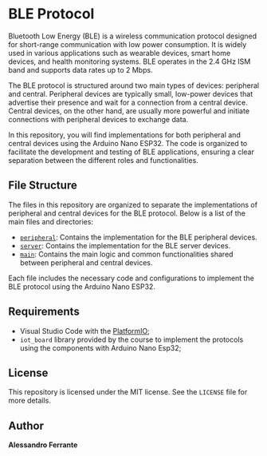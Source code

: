 # BLE Protocol

Bluetooth Low Energy (BLE) is a wireless communication protocol designed for short-range communication with low power consumption. It is widely used in various applications such as wearable devices, smart home devices, and health monitoring systems. BLE operates in the 2.4 GHz ISM band and supports data rates up to 2 Mbps.

The BLE protocol is structured around two main types of devices: peripheral and central. Peripheral devices are typically small, low-power devices that advertise their presence and wait for a connection from a central device. Central devices, on the other hand, are usually more powerful and initiate connections with peripheral devices to exchange data.

In this repository, you will find implementations for both peripheral and central devices using the Arduino Nano ESP32. The code is organized to facilitate the development and testing of BLE applications, ensuring a clear separation between the different roles and functionalities.

## File Structure
The files in this repository are organized to separate the implementations of peripheral and central devices for the BLE protocol. Below is a list of the main files and directories:

- [`peripheral`](https://github.com/AlessandroFerrante/Embedded-Systems/blob/main/BLE%20Protocol/peripheral.cpp): Contains the implementation for the BLE peripheral devices.
- [`server`](https://github.com/AlessandroFerrante/Embedded-Systems/blob/main/BLE%20Protocol/server.cpp): Contains the implementation for the BLE server devices.
- [`main`](https://github.com/AlessandroFerrante/Embedded-Systems/blob/main/BLE%20Protocol/main.cpp): Contains the main logic and common functionalities shared between peripheral and central devices.

Each file includes the necessary code and configurations to implement the BLE protocol using the Arduino Nano ESP32.

## Requirements
- Visual Studio Code with the [PlatformIO](https://platformio.org/);
- `iot_board` library provided by the course to implement the protocols using the components with Arduino Nano Esp32;

## License
This repository is licensed under the MIT license. See the `LICENSE` file for more details.

## Author
**Alessandro Ferrante**